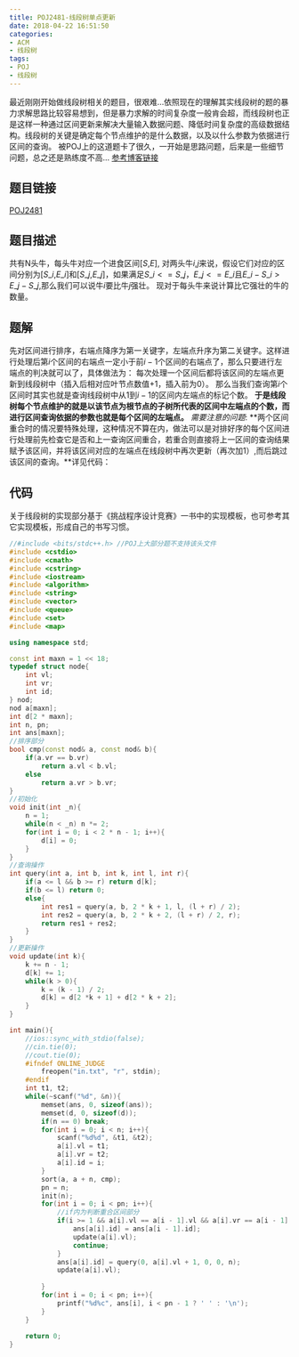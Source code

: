 ```yaml
---
title: POJ2481-线段树单点更新
date: 2018-04-22 16:51:50
categories: 
- ACM
- 线段树
tags:
- POJ
- 线段树
---
```

最近刚刚开始做线段树相关的题目，很艰难...依照现在的理解其实线段树的题的暴力求解思路比较容易想到，但是暴力求解的时间复杂度一般肯会超，而线段树也正是这样一种通过区间更新来解决大量输入数据问题、降低时间复杂度的高级数据结构。线段树的关键是确定每个节点维护的是什么数据，以及以什么参数为依据进行区间的查询。
被POJ上的这道题卡了很久，一开始是思路问题，后来是一些细节问题，总之还是熟练度不高...
[参考博客链接](http://111qqz.com/2015/08/poj2481/)
<!-- more -->
## 题目链接
[POJ2481](http://poj.org/problem?id=2481)
## 题目描述
共有N头牛，每头牛对应一个进食区间[$S$,$E$], 对两头牛$i$,$j$来说，假设它们对应的区间分别为[$S\_i$,$E\_i$]和[$S\_j$,$E\_j$]，如果满足$S\_i<=S\_j，E\_j<=E\_i$且$E\_i-S\_i>E\_j-S\_j$,那么我们可以说牛$i$要比牛$j$强壮。
现对于每头牛来说计算比它强壮的牛的数量。
## 题解
先对区间进行排序，右端点降序为第一关键字，左端点升序为第二关键字。这样进行处理后第$i$个区间的右端点一定小于前$i-1$个区间的右端点了，那么只要进行左端点的判决就可以了，具体做法为：
每次处理一个区间后都将该区间的左端点更新到线段树中（插入后相对应叶节点数值+1，插入前为0）。
那么当我们查询第$i$个区间时其实也就是查询线段树中从1到$i-1$的区间内左端点的标记个数。
**于是线段树每个节点维护的就是以该节点为根节点的子树所代表的区间中左端点的个数，而进行区间查询依据的参数也就是每个区间的左端点。**
*需要注意的问题*:
**两个区间重合时的情况要特殊处理，这种情况不算在内，做法可以是对排好序的每个区间进行处理前先检查它是否和上一查询区间重合，若重合则直接将上一区间的查询结果赋予该区间，并将该区间对应的左端点在线段树中再次更新（再次加1）,而后跳过该区间的查询。**详见代码：
## 代码
关于线段树的实现部分基于《挑战程序设计竞赛》一书中的实现模板，也可参考其它实现模板，形成自己的书写习惯。
``` C++
//#include <bits/stdc++.h> //POJ上大部分题不支持该头文件
#include <cstdio>
#include <cmath>
#include <cstring>
#include <iostream>
#include <algorithm>
#include <string>
#include <vector>
#include <queue>
#include <set>
#include <map>

using namespace std;

const int maxn = 1 << 18;
typedef struct node{
    int vl;
    int vr;
    int id;
} nod;
nod a[maxn];
int d[2 * maxn];
int n, pn;
int ans[maxn];
//排序部分
bool cmp(const nod& a, const nod& b){
    if(a.vr == b.vr) 
        return a.vl < b.vl;
    else
        return a.vr > b.vr;
}
//初始化
void init(int _n){
    n = 1;
    while(n < _n) n *= 2;
    for(int i = 0; i < 2 * n - 1; i++){
        d[i] = 0;
    }
}
//查询操作
int query(int a, int b, int k, int l, int r){
    if(a <= l && b >= r) return d[k];
    if(b <= l) return 0;
    else{
        int res1 = query(a, b, 2 * k + 1, l, (l + r) / 2);
        int res2 = query(a, b, 2 * k + 2, (l + r) / 2, r);
        return res1 + res2;
    }
}
//更新操作
void update(int k){
    k += n - 1;
    d[k] += 1;
    while(k > 0){
        k = (k - 1) / 2;
        d[k] = d[2 *k + 1] + d[2 * k + 2];
    }
}

int main(){
    //ios::sync_with_stdio(false);
    //cin.tie(0);
    //cout.tie(0);
    #ifndef ONLINE_JUDGE
        freopen("in.txt", "r", stdin);
    #endif
    int t1, t2;
    while(~scanf("%d", &n)){
        memset(ans, 0, sizeof(ans));
        memset(d, 0, sizeof(d));
	    if(n == 0) break;
	    for(int i = 0; i < n; i++){
            scanf("%d%d", &t1, &t2);
            a[i].vl = t1;
            a[i].vr = t2;
            a[i].id = i;
        }
        sort(a, a + n, cmp);
        pn = n;
        init(n);
        for(int i = 0; i < pn; i++){
            //if内为判断重合区间部分
            if(i >= 1 && a[i].vl == a[i - 1].vl && a[i].vr == a[i - 1].vr){
                ans[a[i].id] = ans[a[i - 1].id];
                update(a[i].vl);
                continue;
            }
            ans[a[i].id] = query(0, a[i].vl + 1, 0, 0, n);
            update(a[i].vl);
			
        }
        for(int i = 0; i < pn; i++){
            printf("%d%c", ans[i], i < pn - 1 ? ' ' : '\n');
        }
    }
	
    return 0;
}
```